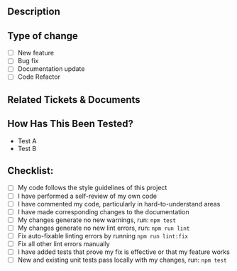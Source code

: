 
## Description
<!--
Please include a summary of the change and which issue is fixed. Please also include relevant motivation and context.
-->

## Type of change

- [ ] New feature
- [ ] Bug fix
- [ ] Documentation update
- [ ] Code Refactor
  
## Related Tickets & Documents

<!--
Please use this format link issue numbers: Fixes/Relates to #123
https://docs.github.com/en/free-pro-team@latest/github/managing-your-work-on-github/linking-a-pull-request-to-an-issue#linking-a-pull-request-to-an-issue-using-a-keyword
-->

## How Has This Been Tested?
<!--
Please describe the tests that you ran to verify your changes. Provide instructions so we can reproduce. Please also list any relevant details for your test configuration.
-->

- Test A
- Test B

## Checklist:

- [ ] My code follows the style guidelines of this project
- [ ] I have performed a self-review of my own code
- [ ] I have commented my code, particularly in hard-to-understand areas
- [ ] I have made corresponding changes to the documentation
- [ ] My changes generate no new warnings, run: `npm test`
- [ ] My changes generate no new lint errors, run: `npm run lint`
- [ ] Fix auto-fixable linting errors by running `npm run lint:fix`
- [ ] Fix all other lint errors manually
- [ ] I have added tests that prove my fix is effective or that my feature works
- [ ] New and existing unit tests pass locally with my changes, run: `npm test`
